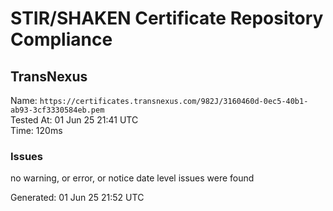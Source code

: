 # STIR/SHAKEN Certificate Repository Compliance

## TransNexus

Name: `https://certificates.transnexus.com/982J/3160460d-0ec5-40b1-ab93-3cf3330584eb.pem`\
Tested At: 01 Jun 25 21:41 UTC\
Time: 120ms

### Issues

no warning, or error, or notice date level issues were found

Generated: 01 Jun 25 21:52 UTC